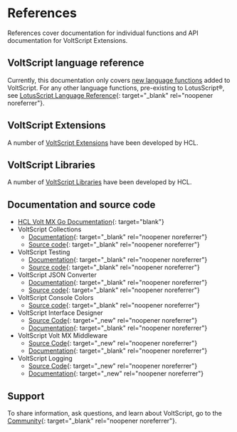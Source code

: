 # References

References cover documentation for individual functions and API documentation for VoltScript Extensions.

<!--## What's new
Check the [latest information](new.md) about VoltScript.-->
## VoltScript language reference

Currently, this documentation only covers [new language functions](whatsnew/index.md) added to VoltScript. For any other language functions, pre-existing to LotusScript&reg;, see [LotusScript Language Reference](https://help.hcltechsw.com/dom_designer/12.0.2/basic/LSAZ_CHAPTER_7_STATEMENTS_BUILTIN_FUNCTIONS_SUBS_DATA_TYPES_AND_DIRECTIVES.html){: target="_blank" rel="noopener noreferrer"}.

## VoltScript Extensions

A number of [VoltScript Extensions](vses.md) have been developed by HCL.

## VoltScript Libraries

A number of [VoltScript Libraries](libraries.md) have been developed by HCL.

## Documentation and source code
- [HCL Volt MX Go Documentation](https://opensource.hcltechsw.com/voltmxgo-documentation/index.html){: target="blank"}
- VoltScript Collections
    - [Documentation](https://opensource.hcltechsw.com/voltscript-collections){: target="_blank" rel="noopener noreferrer"}
    - [Source code](https://github.com/HCL-TECH-SOFTWARE/voltscript-collections){: target="_blank" rel="noopener noreferrer"}
- VoltScript Testing
    - [Documentation](https://opensource.hcltechsw.com/voltscript-testing){: target="_blank" rel="noopener noreferrer"}
    - [Source code](https://github.com/HCL-TECH-SOFTWARE/voltscript-testing){: target="_blank" rel="noopener noreferrer"}
- VoltScript JSON Converter
    - [Documentation](https://opensource.hcltechsw.com/voltscript-json-converter){: target="_blank" rel="noopener noreferrer"}
    - [Source code](https://github.com/HCL-TECH-SOFTWARE/voltscript-json-converter){: target="_blank" rel="noopener noreferrer"}
- VoltScript Console Colors
    - [Source code](https://github.com/HCL-TECH-SOFTWARE/voltscript-console-colors){: target="_blank" rel="noopener noreferrer"}
- VoltScript Interface Designer
    - [Source Code](https://github.com/HCL-TECH-SOFTWARE/voltscript-interface-designer){: target="_new" rel="noopener noreferrer"}
    - [Documentation](https://opensource.hcltechsw.com/voltscript-interface-designer){: target="_blank" rel="noopener noreferrer"}
- VoltScript Volt MX Middleware
    - [Source Code](https://github.com/HCL-TECH-SOFTWARE/voltscript-voltmx-middleware){: target="_new" rel="noopener noreferrer"}
    - [Documentation](https://opensource.hcltechsw.com/voltscript-voltmx-middleware){: target="_blank" rel="noopener noreferrer"}
- VoltScript Logging
    - [Source Code](https://github.com/HCL-TECH-SOFTWARE/voltscript-logging){: target="_new" rel="noopener noreferrer"}
    - [Documentation](https://opensource.hcltechsw.com/voltscript-logging){: target="_new" rel="noopener noreferrer"}

## Support

To share information, ask questions, and learn about VoltScript, go to the [Community](https://developer.ds.hcl-software.com/){: target="_blank" rel="noopener noreferrer"}.
